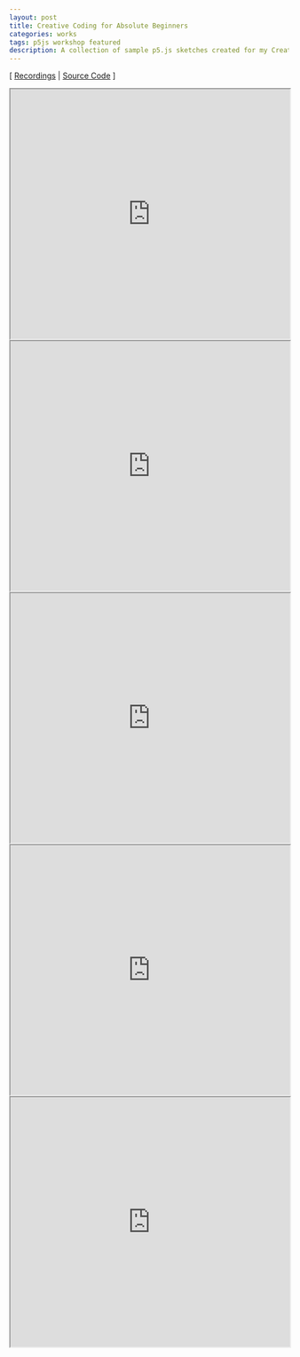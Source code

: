 ```yaml
---
layout: post
title: Creative Coding for Absolute Beginners
categories: works
tags: p5js workshop featured
description: A collection of sample p5.js sketches created for my Creative Coding for Absolute Beginner workshop series.
---
```


[ [Recordings](https://www.youtube.com/playlist?list=PLUbmjnHkwarjjZ7qHHyZlrhnVije58S_L) \| [Source Code](https://editor.p5js.org/jackbdu/collections/BUeR59x4g) ]

<!--more-->

<iframe style="width:100%;height:450px" src="https://editor.p5js.org/jackbdu/full/AGQOcopN8"></iframe>

<iframe style="width:100%;height:450px" src="https://editor.p5js.org/jackbdu/full/SE-USZgxj"></iframe>

<iframe style="width:100%;height:450px" src="https://editor.p5js.org/jackbdu/full/mLxAjYjM0"></iframe>

<iframe style="width:100%;height:450px" src="https://editor.p5js.org/jackbdu/full/10b7GrjS4"></iframe>

<iframe style="width:100%;height:450px" src="https://editor.p5js.org/jackbdu/full/5lzBOxU1T"></iframe>
